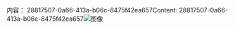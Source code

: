<span data-ttu-id="a7bf7-101">内容： 28817507-0a66-413a-b06c-8475f42ea657</span><span class="sxs-lookup"><span data-stu-id="a7bf7-101">Content: 28817507-0a66-413a-b06c-8475f42ea657</span></span>![图像](ab24865e-8549-49a2-b9ff-db2c0c23edc5.png)
